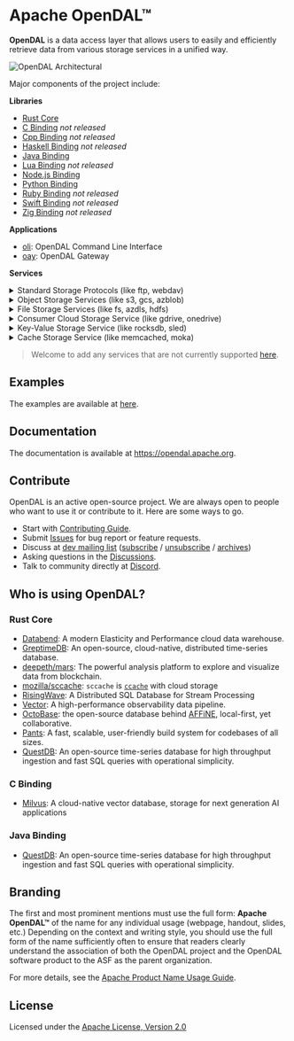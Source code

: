 # Apache OpenDAL™

**OpenDAL** is a data access layer that allows users to easily and efficiently retrieve data from various storage services in a unified way.

![OpenDAL Architectural](https://github.com/apache/incubator-opendal/assets/5351546/c81013b2-5455-4950-9d31-dbf272b07998)

Major components of the project include:

**Libraries**

- [Rust Core](core/README.md)
- [C Binding](bindings/c/README.md) *not released*
- [Cpp Binding](bindings/cpp/README.md) *not released*
- [Haskell Binding](bindings/haskell/README.md) *not released*
- [Java Binding](bindings/java/README.md)
- [Lua Binding](bindings/lua/README.md) *not released*
- [Node.js Binding](bindings/nodejs/README.md)
- [Python Binding](bindings/python/README.md)
- [Ruby Binding](bindings/ruby/README.md) *not released*
- [Swift Binding](bindings/swift/README.md) *not released*
- [Zig Binding](bindings/zig/README.md) *not released*

**Applications**

- [oli](bin/oli): OpenDAL Command Line Interface
- [oay](bin/oay): OpenDAL Gateway

**Services**

<details>
<summary>Standard Storage Protocols (like ftp, webdav)</summary>

- ftp: FTP and FTPS
- http: HTTP read-only services
- sftp: [SFTP](https://datatracker.ietf.org/doc/html/draft-ietf-secsh-filexfer-02) services *being worked on*
- webdav: [WebDAV](https://datatracker.ietf.org/doc/html/rfc4918) Service

</details>

<details>
<summary>Object Storage Services (like s3, gcs, azblob)</summary>

- azblob: [Azure Storage Blob](https://azure.microsoft.com/en-us/services/storage/blobs/) services
- cos: [Tencent Cloud Object Storage](https://www.tencentcloud.com/products/cos) services
- gcs: [Google Cloud Storage](https://cloud.google.com/storage) Service
- obs: [Huawei Cloud Object Storage](https://www.huaweicloud.com/intl/en-us/product/obs.html) Service (OBS)
- oss: [Aliyun Object Storage Service](https://www.aliyun.com/product/oss) (OSS)
- s3: [AWS S3](https://aws.amazon.com/s3/) alike services
- supabase: [Supabase Storage](https://supabase.com/docs/guides/storage) Service *being worked on*
- wasabi: [Wasabi](https://wasabi.com/) Cloud Storage

</details>

<details>
<summary>File Storage Services (like fs, azdls, hdfs)</summary>

- fs: POSIX alike file system
- azdls: [Azure Data Lake Storage Gen2](https://azure.microsoft.com/en-us/products/storage/data-lake-storage/) services (As known as [ABFS](https://learn.microsoft.com/en-us/azure/storage/blobs/data-lake-storage-abfs-driver))
- hdfs: [Hadoop Distributed File System](https://hadoop.apache.org/docs/r3.3.4/hadoop-project-dist/hadoop-hdfs/HdfsDesign.html)(HDFS)
- ipfs: [InterPlanetary File System](https://ipfs.tech/) HTTP Gateway
- ipmfs: [InterPlanetary File System](https://ipfs.tech/) MFS API *being worked on*
- webhdfs: [WebHDFS](https://hadoop.apache.org/docs/stable/hadoop-project-dist/hadoop-hdfs/WebHDFS.html) Service

</details>

<details>
<summary>Consumer Cloud Storage Service (like gdrive, onedrive)</summary>

- gdrive: [Google Drive](https://www.google.com/drive/) *being worked on*
- onedrive: [OneDrive](https://www.microsoft.com/en-us/microsoft-365/onedrive/online-cloud-storage) *being worked on*

</details>

<details>
<summary>Key-Value Storage Service (like rocksdb, sled)</summary>

- cacache: [cacache](https://crates.io/crates/cacache) backend
- dashmap: [dashmap](https://github.com/xacrimon/dashmap) backend
- memory: In memory backend
- persy: [persy](https://crates.io/crates/persy) backend
- redis: [Redis](https://redis.io/) services
- rocksdb: [RocksDB](http://rocksdb.org/) services
- sled: [sled](https://crates.io/crates/sled) backend
- redb: [redb](https://crates.io/crates/redb) backend
- tikv: [tikv](https://tikv.org/) backend
- atomicserver: [Atomicserver](https://github.com/atomicdata-dev/atomic-server) services

</details>

<details>
<summary>Cache Storage Service (like memcached, moka)</summary>

- ghac: [GitHub Action Cache](https://docs.github.com/en/actions/using-workflows/caching-dependencies-to-speed-up-workflows) Service
- memcached: [Memcached](https://memcached.org/) service
- mini_moka: [Mini Moka](https://github.com/moka-rs/mini-moka) backend
- moka: [Moka](https://github.com/moka-rs/moka) backend
- vercel_artifacts: [Vercel Remote Caching](https://vercel.com/docs/concepts/monorepos/remote-caching) Service *being worked on*

</details>

> Welcome to add any services that are not currently supported [here](https://github.com/apache/incubator-opendal/issues/5).

## Examples

The examples are available at [here](./examples/).

## Documentation

The documentation is available at <https://opendal.apache.org>.

## Contribute

OpenDAL is an active open-source project. We are always open to people who want to use it or contribute to it. Here are some ways to go.

- Start with [Contributing Guide](CONTRIBUTING.md).
- Submit [Issues](https://github.com/apache/incubator-opendal/issues/new) for bug report or feature requests.
- Discuss at [dev mailing list](mailto:dev-subscribe@opendal.apache.org) ([subscribe](mailto:dev-subscribe@opendal.apache.org?subject=(send%20this%20email%20to%20subscribe)) / [unsubscribe](mailto:dev-unsubscribe@opendal.apache.org?subject=(send%20this%20email%20to%20unsubscribe)) / [archives](https://lists.apache.org/list.html?dev@opendal.apache.org))
- Asking questions in the [Discussions](https://github.com/apache/incubator-opendal/discussions/new?category=q-a).
- Talk to community directly at [Discord](https://discord.gg/XQy8yGR2dg).

## Who is using OpenDAL?

### Rust Core

- [Databend](https://github.com/datafuselabs/databend/): A modern Elasticity and Performance cloud data warehouse.
- [GreptimeDB](https://github.com/GreptimeTeam/greptimedb): An open-source, cloud-native, distributed time-series database.
- [deepeth/mars](https://github.com/deepeth/mars): The powerful analysis platform to explore and visualize data from blockchain.
- [mozilla/sccache](https://github.com/mozilla/sccache/): `sccache` is [`ccache`](https://github.com/ccache/ccache) with cloud storage
- [RisingWave](https://github.com/risingwavelabs/risingwave): A Distributed SQL Database for Stream Processing
- [Vector](https://github.com/vectordotdev/vector): A high-performance observability data pipeline.
- [OctoBase](https://github.com/toeverything/OctoBase): the open-source database behind [AFFiNE](https://github.com/toeverything/affine), local-first, yet collaborative.
- [Pants](https://github.com/pantsbuild/pants): A fast, scalable, user-friendly build system for codebases of all sizes.
- [QuestDB](https://github.com/questdb/questdb): An open-source time-series database for high throughput ingestion and fast SQL queries with operational simplicity.

### C Binding

- [Milvus](https://github.com/milvus-io/milvus): A cloud-native vector database, storage for next generation AI applications

### Java Binding

- [QuestDB](https://github.com/questdb/questdb): An open-source time-series database for high throughput ingestion and fast SQL queries with operational simplicity.

## Branding

The first and most prominent mentions must use the full form: **Apache OpenDAL™** of the name for any individual usage (webpage, handout, slides, etc.) Depending on the context and writing style, you should use the full form of the name sufficiently often to ensure that readers clearly understand the association of both the OpenDAL project and the OpenDAL software product to the ASF as the parent organization.

For more details, see the [Apache Product Name Usage Guide](https://www.apache.org/foundation/marks/guide).

## License

Licensed under the [Apache License, Version 2.0](http://www.apache.org/licenses/LICENSE-2.0)
